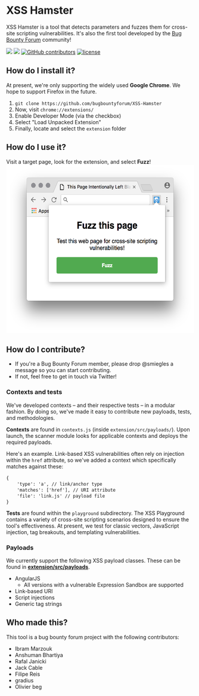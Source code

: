 # XSS Hamster

XSS Hamster is a tool that detects parameters and fuzzes them for cross-site scripting vulnerabilities.
It's also the first tool developed by the [Bug Bounty Forum](https://bugbountyforum.com) community! 

[![](https://img.shields.io/github/issues/bugbountyforum/XSS-Hamster.svg)]() 
[![](https://img.shields.io/github/issues-pr-closed-raw/bugbountyforum/XSS-Hamster.svg)]()
[![GitHub contributors](https://img.shields.io/github/contributors/bugbountyforum/XSS-Hamster.svg)]()
[![license](https://img.shields.io/github/license/bugbountyforum/XSS-Hamster.svg)]()

## How do I install it?
At present, we're only supporting the widely used **Google Chrome**. We hope to support Firefox in the future.

1. `git clone https://github.com/bugbountyforum/XSS-Hamster`
2. Now, visit `chrome://extensions/`
3. Enable Developer Mode (via the checkbox)
4. Select "Load Unpacked Extension"
5. Finally, locate and select the `extension` folder

## How do I use it?
Visit a target page, look for the extension, and select **Fuzz**!
<img src="example.png" alt="Screenshot of extension Fuzz window" height="450"/>

## How do I contribute?
* If you're a Bug Bounty Forum member, please drop @smiegles a message so you can start contributing.
* If not, feel free to get in touch via Twitter!

### Contexts and tests
We've developed contexts – and their respective tests – in a modular fashion. By doing so, we've made it easy to contribute new payloads, tests, and methodologies.

**Contexts** are found in `contexts.js` (inside `extension/src/payloads/`). Upon launch, the scanner module looks for applicable contexts and deploys the required payloads. 

Here's an example. Link-based XSS vulnerabilities often rely on injection within the `href` attribute, so we've added a context which specifically matches against these:

```
{
    'type': 'a', // link/anchor type
    'matches': ['href'], // URI attribute
    'file': 'link.js' // payload file
}
```

**Tests** are found within the `playground` subdirectory. The XSS Playground contains a variety of cross-site scripting scenarios designed to ensure the tool's effectiveness. At present, we test for classic vectors, JavaScript injection, tag breakouts, and templating vulnerabilities.

### Payloads
We currently support the following XSS payload classes. These can be found in [**extension/src/payloads**](https://github.com/bugbountyforum/XSS-Hamster/tree/master/extension/src/payloads).

* AngularJS
    * All versions with a vulnerable Expression Sandbox are supported
* Link-based URI
* Script injections 
* Generic tag strings

## Who made this?
This tool is a bug bounty forum project with the following contributors:
- Ibram Marzouk
- Anshuman Bhartiya
- Rafal Janicki
- Jack Cable
- Filipe Reis
- gradius
- Olivier beg
